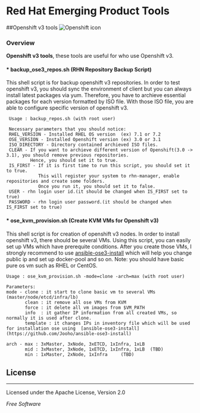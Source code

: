 # Red Hat Emerging Product Tools

##Openshift v3 tools
![Openshift icon](https://upload.wikimedia.org/wikipedia/en/3/3a/OpenShift-LogoType.svg)

### Overview

**Openshift v3 tools**, these tools are useful for who use Openshift v3.

#### * backup_ose3_repos.sh  (RHN Repository Backup Script)
 This shell script is for backup openshift v3 repositories. In order to test openshift v3, you should sync the environment of client but you can always install latest packages via yum. Therefore, you have to archieve essential packages for each version formatted by ISO file. With those ISO file, you are able to configure specific version of openshift v3. 
 
 
 
 ```
  Usage : backup_repos.sh (with root user)
  
  Necessary parameters that you should notice:
  RHEL_VERSION - Installed RHEL OS version  (ex) 7.1 or 7.2
  OSE_VERSION - Installed Openshift version (ex) 3.0 or 3.1
  ISO_DIRECTORY - Directory contained archieved ISO files.
  CLEAR - If you want to archieve different version of Openshift(3.0 -> 3.1), you should remove previous repositories. 
          Hence, you should set it to true.  
  IS_FIRST - If it is first time to run this script, you should set it to true.
             This will register your system to rhn-manager, enable repositories and create some folders. 
             Once you run it, you should set it to false.            
  USER - rhn login user id.(it should be changed when IS_FIRST set to true)
  PASSWORD - rhn login user password.(it should be changed when IS_FIRST set to true)
```

#### * ose_kvm_provision.sh  (Create KVM VMs for Openshift v3)
 This shell script is for creation of openshift v3 nodes. In order to install openshift v3, there should be several VMs. Using this script, you can easily set up VMs which have prerequite conditions. After you create those VMs, I strongly recommend to use [ansible-ose3-install](https://github.com/Jooho/ansible-ose3-install) which will help you change public ip and set up docker-pool and so on. Note: you should have basic pure os vm such as RHEL or CentOS. 
 
  ```
  Usage : ose_kvm_provision.sh -mode=clone -arch=max (with root user)
  
  Parameters:
  mode - clone : it start to clone basic vm to several VMs (master/node/etcd/infra/lb)
         clean : it remove all ose VMs from KVM
         force : it delete all vm images from $VM_PATH
         info  : it gather IP information from all created VMs, so normally it is used after clone.
         template : it changes IPs in inventory file which will be used for installation ose using  [ansible-ose3-install](https://github.com/Jooho/ansible-ose3-install)
  
  arch - max : 3xMaster, 3xNode, 3xETCD, 1xInfra, 1xLB
         mid : 3xMaster, 3xNode, 1xETCD, 1xInfra, 1xLB  (TBD)
         min : 1xMaster, 2xNode, 1xInfra     (TBD)
```

 
License
---
---
Licensed under the Apache License, Version 2.0

*Free Software*
